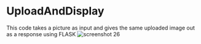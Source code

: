 # UploadAndDisplay
This code takes a picture as input and gives the same uploaded image out as a response using FLASK
![screenshot 26](https://user-images.githubusercontent.com/26388650/28395429-cf83bcd8-6ca8-11e7-92e9-2229d724531a.png)
